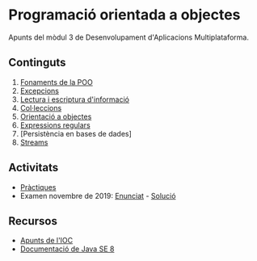 # Programació orientada a objectes

Apunts del mòdul 3 de Desenvolupament d'Aplicacions Multiplataforma.

## Continguts

1. [Fonaments de la POO](./teoria/Fonaments.md)
2. [Excepcions](./teoria/Excepcions.md)
3. [Lectura i escriptura d'informació](./teoria/Fluxos.md)
4. [Col·leccions](./teoria/Colleccions.md)
5. [Orientació a objectes](./teoria/Objectes.md)
6. [Expressions regulars](./teoria/Regex.md)
7. [Persistència en bases de dades]
8. [Streams](./teoria/Streams.md)

## Activitats

* [Pràctiques](./teoria/Practiques.md)
* Examen novembre de 2019: [Enunciat](./examens/Examen1_nov19.pdf) - [Solució](./src/examens/nov19)

## Recursos

* [Apunts de l'IOC](https://ioc.xtec.cat/materials/FP/Materials/IC_S_INF/INF_IC_S_M03B/web/html/index.html)
* [Documentació de Java SE 8](https://docs.oracle.com/javase/8/docs/api/index.html)
